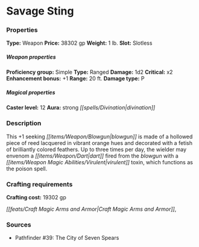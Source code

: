 ﻿---
Title: "Savage Sting"
Type: "Weapon"
Price: "38302 gp"
Weight: "1 lb."
Slot: "Slotless"
Proficiency group: "Simple"
Weapon properties Type: "Ranged"
Damage: "1d2"
Critical: "x2"
Enhancement bonus: "+1"
Range: "20 ft."
Damage type: "P"
Caster level: "12"
Aura: "strong divination"
Description: |
  "This _+1 seeking blowgun_ is made of a hollowed piece of reed lacquered in vibrant orange hues and decorated with a fetish of brilliantly colored feathers. Up to three times per day, the wielder may envenom a dart fired from the blowgun with a virulent toxin, which functions as the _poison_ spell."
Crafting cost: "19302 gp"
Sources: "['Pathfinder #39: The City of Seven Spears']"
---

# Savage Sting

### Properties

**Type:** Weapon **Price:** 38302 gp **Weight:** 1 lb. **Slot:** Slotless

##### Weapon properties

**Proficiency group:** Simple **Type:** Ranged **Damage:** 1d2 **Critical:** x2 **Enhancement bonus:** +1 **Range:** 20 ft. **Damage type:** P

##### Magical properties

**Caster level:** 12 **Aura:** strong _[[spells/Divination|divination]]_

### Description

This +1 seeking _[[items/Weapon/Blowgun|blowgun]]_ is made of a hollowed piece of reed lacquered in vibrant orange hues and decorated with a fetish of brilliantly colored feathers. Up to three times per day, the wielder may envenom a _[[items/Weapon/Dart|dart]]_ fired from the _blowgun_ with a _[[items/Weapon Magic Abilities/Virulent|virulent]]_ toxin, which functions as the poison spell.

### Crafting requirements

**Crafting cost:** 19302 gp

_[[feats/Craft Magic Arms and Armor|Craft Magic Arms and Armor]]_,

### Sources

* Pathfinder #39: The City of Seven Spears